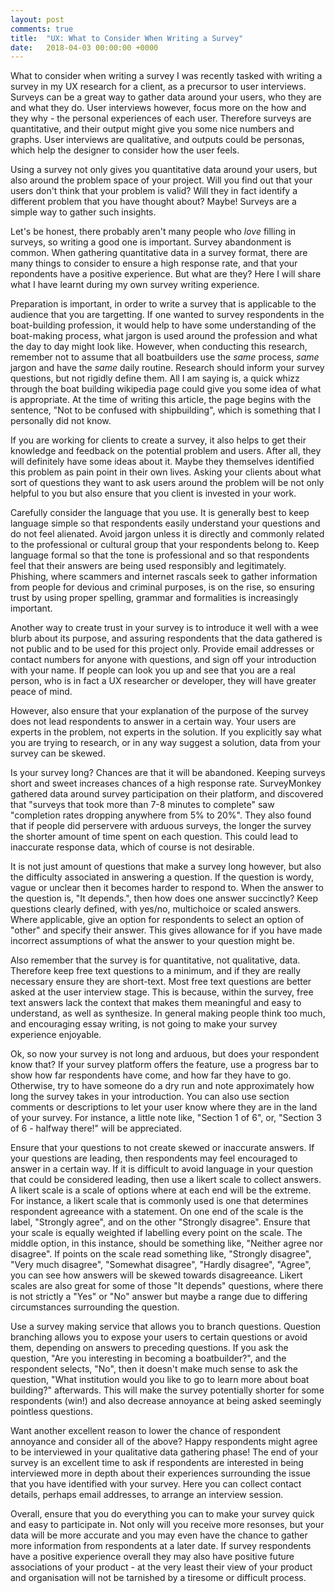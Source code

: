 ```yaml
---
layout: post
comments: true
title:  "UX: What to Consider When Writing a Survey"
date:   2018-04-03 00:00:00 +0000
---
```


What to consider when writing a survey
I was recently tasked with writing a survey in my UX research for a client, as a precursor to user interviews. Surveys can be a great way to gather data around your users, who they are and what they do. User interviews however, focus more on the how and they why - the personal experiences of each user. Therefore surveys are quantitative, and their output might give you some nice numbers and graphs. User interviews are qualitative, and outputs could be personas, which help the designer to consider how the user feels.

Using a survey not only gives you quantitative data around your users, but also around the problem space of your project. Will you find out that your users don't think that your problem is valid? Will they in fact identify a different problem that you have thought about? Maybe! Surveys are a simple way to gather such insights.

Let's be honest, there probably aren't many people who *love* filling in surveys, so writing a good one is important. Survey abandonment is common. When gathering quantitative data in a survey format, there are many things to consider to ensure a high response rate, and that your repondents have a positive experience. But what are they? Here I will share what I have learnt during my own survey writing experience.

Preparation is important, in order to write a survey that is applicable to the audience that you are targetting. If one wanted to survey respondents in the boat-building profession, it would help to have some understanding of the boat-making process, what jargon is used around the profession and what the day to day might look like. However, when conducting this research, remember not to assume that all boatbuilders use the *same* process, *same* jargon and have the *same* daily routine. Research should inform your survey questions, but not rigidly define them. All I am saying is, a quick whizz through the boat building wikipedia page could give you some idea of what is appropriate. At the time of writing this article, the page begins with the sentence, "Not to be confused with shipbuilding", which is something that I personally did not know.

If you are working for clients to create a survey, it also helps to get their knowledge and feedback on the potential problem and users. After all, they will definitely have some ideas about it. Maybe they themselves identified this problem as pain point in their own lives. Asking your clients about what sort of questions they want to ask users around the problem will be not only helpful to you but also ensure that you client is invested in your work.

Carefully consider the language that you use. It is generally best to keep language simple so that respondents easily understand your questions and do not feel alienated. Avoid jargon unless it is directly and commonly related to the professional or cultural group that your respondents belong to. Keep language formal so that the tone is professional and so that respondents feel that their answers are being used responsibly and legitimately. Phishing, where scammers and internet rascals seek to gather information from people for devious and criminal purposes, is on the rise, so ensuring trust by using proper spelling, grammar and formalities is increasingly important.

Another way to create trust in your survey is to introduce it well with a wee blurb about its purpose, and assuring respondents that the data gathered is not public and to be used for this project only. Provide email addresses or contact numbers for anyone with questions, and sign off your introduction with your name. If people can look you up and see that you are a real person, who is in fact a UX researcher or developer, they will have greater peace of mind.

However, also ensure that your explanation of the purpose of the survey does not lead respondents to answer in a certain way. Your users are experts in the problem, not experts in the solution. If you explicitly say what you are trying to research, or in any way suggest a solution, data from your survey can be skewed.

Is your survey long? Chances are that it will be abandoned. Keeping surveys short and sweet increases chances of a high response rate. SurveyMonkey gathered data around survey participation on their platform, and discovered that "surveys that took more than 7-8 minutes to complete" saw "completion rates dropping anywhere from 5% to 20%". They also found that if people did perservere with arduous surveys, the longer the survey the shorter amount of time spent on each question. This could lead to inaccurate response data, which of course is not desirable.

It is not just amount of questions that make a survey long however, but also the difficulty associated in answering a question. If the question is wordy, vague or unclear then it becomes harder to respond to. When the answer to the question is, "It depends.", then how does one answer succinctly? Keep questions clearly defined, with yes/no, multichoice or scaled answers. Where applicable, give an option for respondents to select an option of "other" and specify their answer. This gives allowance for if you have made incorrect assumptions of what the answer to your question might be.

Also remember that the survey is for quantitative, not qualitative, data. Therefore keep free text questions to a minimum, and if they are really necessary ensure they are short-text. Most free text questions are better asked at the user interview stage. This is because, within the survey, free text answers lack the context that makes them meaningful and easy to understand, as well as synthesize. In general making people think too much, and encouraging essay writing, is not going to make your survey experience enjoyable.

Ok, so now your survey is not long and arduous, but does your respondent know that? If your survey platform offers the feature, use a progress bar to show how far respondents have come, and how far they have to go. Otherwise, try to have someone do a dry run and note approximately how long the survey takes in your introduction. You can also use section comments or descriptions to let your user know where they are in the land of your survey. For instance, a little note like, "Section 1 of 6", or, "Section 3 of 6 - halfway there!" will be appreciated.

Ensure that your questions to not create skewed or inaccurate answers. If your questions are leading, then respondents may feel encouraged to answer in a certain way. If it is difficult to avoid language in your question that could be considered leading, then use a likert scale to collect answers. A likert scale is a scale of options where at each end will be the extreme. For instance, a likert scale that is commonly used is one that determines respondent agreeance with a statement. On one end of the scale is the label, "Strongly agree", and on the other "Strongly disagree". Ensure that your scale is equally weighted if labelling every point on the scale. The middle option, in this instance, should be something like, "Neither agree nor disagree". If points on the scale read something like, "Strongly disagree", "Very much disagree", "Somewhat disagree", "Hardly disagree", "Agree", you can see how answers will be skewed towards disagreeance. Likert scales are also great for some of those "It depends" questions, where there is not strictly a "Yes" or "No" answer but maybe a range due to differing circumstances surrounding the question.

Use a survey making service that allows you to branch questions. Question branching allows you to expose your users to certain questions or avoid them, depending on answers to preceding questions. If you ask the question, "Are you interesting in becoming a boatbuilder?", and the respondent selects, "No", then it doesn't make much sense to ask the question, "What institution would you like to go to learn more about boat building?" afterwards. This will make the survey potentially shorter for some respondents (win!) and also decrease annoyance at being asked seemingly pointless questions.

Want another excellent reason to lower the chance of respondent annoyance and consider all of the above? Happy respondents might agree to be interviewed in your qualitative data gathering phase! The end of your survey is an excellent time to ask if respondents are interested in being interviewed more in depth about their experiences surrounding the issue that you have identified with your survey. Here you can collect contact details, perhaps email addresses, to arrange an interview session.

Overall, ensure that you do everything you can to make your survey quick and easy to participate in. Not only will you receive more resonses, but your data will be more accurate and you may even have the chance to gather more information from respondents at a later date. If survey respondents have a positive experience overall they may also have positive future associations of your product - at the very least their view of your product and organisation will not be tarnished by a tiresome or difficult process.
